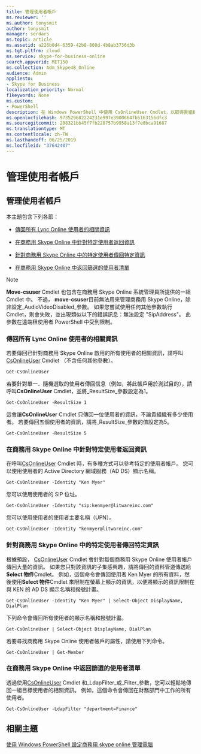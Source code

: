 ```yaml
---
title: 管理使用者帳戶
ms.reviewer: ''
ms.author: tonysmit
author: tonysmit
manager: serdars
ms.topic: article
ms.assetid: a226b0d4-6359-42b8-808d-4b8ab3736d3b
ms.tgt.pltfrm: cloud
ms.service: skype-for-business-online
search.appverid: MET150
ms.collection: Adm_Skype4B_Online
audience: Admin
appliesto:
- Skype for Business
localization_priority: Normal
f1keywords: None
ms.custom:
- PowerShell
description: 在 Windows PowerShell 中使用 CsOnlineUser Cmdlet，以取得貴組織商務用 Skype Online 使用者的相關資訊。
ms.openlocfilehash: 973529682224231e997e3900664fb5163156dfc3
ms.sourcegitcommit: 208321bb45f7fb228757b9958a13f7e0bca91687
ms.translationtype: MT
ms.contentlocale: zh-TW
ms.lasthandoff: 06/25/2019
ms.locfileid: "37642407"
---
```

# <a name="manage-user-accounts"></a>管理使用者帳戶

## <a name="manage-user-accounts"></a>管理使用者帳戶

本主題包含下列各節：

- [傳回所有 Lync Online 使用者的相關資訊](manage-user-accounts.md#BKMKReturnInfoAboutAllUsers)

- [在商務用 Skype Online 中針對特定使用者返回資訊](manage-user-accounts.md#BKMKReturnInfoSpecificUser)

- [針對商務用 Skype Online 中的特定使用者傳回特定資訊](manage-user-accounts.md#BKMKReturninfoSpecificUsers)

- [在商務用 Skype Online 中返回篩選的使用者清單](manage-user-accounts.md#BKMKReturnFilteredListofUsers)

> [!NOTE]
> **Move-csuser** Cmdlet 也包含在商務用 Skype Online 系統管理員所提供的一組 Cmdlet 中。 不過， **move-csuser**目前無法用來管理商務用 Skype Online，除非設定_AudioVideoDisabled_參數。 如果您嘗試使用任何其他參數執行 Cmdlet，則會失敗，並出現類似以下的錯誤訊息：無法設定 "SipAddress"。 此參數在遠端租使用者 PowerShell 中受到限制。

### <a name="return-information-about-all-your-skype-for-business-online-users"></a>傳回所有 Lync Online 使用者的相關資訊
<a name="BKMKReturnInfoAboutAllUsers"> </a>

若要傳回已針對商務用 Skype Online 啟用的所有使用者的相關資訊，請呼叫[CsOnlineUser](https://go.microsoft.com/fwlink/p/?linkid=849603) Cmdlet （不含任何其他參數）。

```
Get-CsOnlineUser
```

若要針對單一、隨機選取的使用者傳回信息（例如，將此帳戶用於測試目的），請呼叫**CsOnlineUser** Cmdlet，並將_ResultSize_參數設定為1。

```
Get-CsOnlineUser -ResultSize 1
```

這會讓**CsOnlineUser** Cmdlet 只傳回一位使用者的資訊，不論貴組織有多少使用者。 若要傳回五個使用者的資訊，請將_ResultSize_參數的值設定為5。

```
Get-CsOnlineUser -ResultSize 5
```

### <a name="return-information-for-a-specific-user-in-skype-for-business-online"></a>在商務用 Skype Online 中針對特定使用者返回資訊
<a name="BKMKReturnInfoSpecificUser"> </a>

在呼叫[CsOnlineUser](https://go.microsoft.com/fwlink/p/?linkid=849603) Cmdlet 時，有多種方式可以參考特定的使用者帳戶。 您可以使用使用者的 Active Directory 網域服務（AD DS）顯示名稱。

```
Get-CsOnlineUser -Identity "Ken Myer"
```

您可以使用使用者的 SIP 位址。

```
Get-CsOnlineUser -Identity "sip:kenmyer@litwareinc.com"
```

您可以使用使用者的使用者主要名稱（UPN）。

```
Get-CsOnlineUser -Identity "kenmyer@litwareinc.com"
```

### <a name="return-specific-information-for-specific-users-in-skype-for-business-online"></a>針對商務用 Skype Online 中的特定使用者傳回特定資訊
<a name="BKMKReturninfoSpecificUsers"> </a>

根據預設， [CsOnlineUser](https://technet.microsoft.com/library/2bfafd70-a7d9-4308-a353-5ecf44249b53.aspx) Cmdlet 會針對每個商務用 Skype Online 使用者帳戶傳回大量的資訊。 如果您只對該資訊的子集感興趣，請將傳回的資料管道傳送給**Select 物件**Cmdlet。 例如，這個命令會傳回使用者 Ken Myer 的所有資料，然後使用**Select 物件**Cmdlet 來限制在螢幕上顯示的資訊，以便將顯示的資訊限制在與 KEN 的 AD DS 顯示名稱和撥號計畫。

```
Get-CsOnlineUser -Identity "Ken Myer" | Select-Object DisplayName, DialPlan
```

下列命令會傳回所有使用者的顯示名稱和撥號計畫。

```
Get-CsOnlineUser | Select-Object DisplayName, DialPlan
```

若要尋找商務用 Skype Online 使用者帳戶的屬性，請使用下列命令。

```
Get-CsOnlineUser | Get-Member
```

### <a name="return-a-filtered-list-of-users-in-skype-for-business-online"></a>在商務用 Skype Online 中返回篩選的使用者清單
<a name="BKMKReturnFilteredListofUsers"> </a>

透過使用[CsOnlineUser](https://go.microsoft.com/fwlink/p/?linkid=849603) Cmdlet 和_LdapFilter_或_Filter_參數，您可以輕鬆地傳回一組目標使用者的相關資訊。 例如，這個命令會傳回在財務部門中工作的所有使用者。

```
Get-CsOnlineUser -LdapFilter "department=Finance"
```

## <a name="related-topics"></a>相關主題
[使用 Windows PowerShell 設定商務用 skype online 管理電腦](set-up-your-computer-for-windows-powershell.md)


